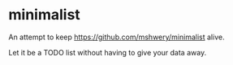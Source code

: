 # minimalist

An attempt to keep https://github.com/mshwery/minimalist alive. 

Let it be a TODO list without having to give your data away.

